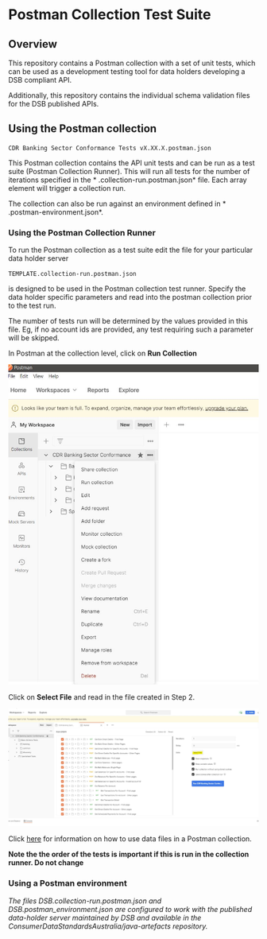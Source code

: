 # Postman Collection Test Suite

## Overview
This repository contains a Postman collection with a set of unit tests, which can be used as a development testing tool for data holders developing a DSB compliant API.

Additionally, this repository contains the individual schema validation files for the DSB published APIs.


## Using the Postman collection
```
CDR Banking Sector Conformance Tests vX.XX.X.postman.json
```
This Postman collection contains the API unit tests and can be run as a test suite (Postman Collection Runner). This will run all tests for the number of iterations specified in the * .collection-run.postman.json* file. Each array element will trigger a collection run.

The collection can also be run against an environment defined in * .postman-environment.json*.

### Using the Postman Collection Runner
To run the Postman collection as a test suite edit the file for your particular data holder server
```
TEMPLATE.collection-run.postman.json
```
is designed to be used in the Postman collection test runner. Specify the data holder specific parameters and read into the postman collection prior to the test run.

The number of tests run will be determined by the values provided in this file. Eg, if no account ids are provided, any test requiring such a parameter will be skipped.

In Postman at the collection level, click on **Run Collection**

![plot](https://raw.githubusercontent.com/ConsumerDataStandardsAustralia/dsb-schema-files/main/postman/images/Pm_Screen1.JPG?token=AETEGILKIOYBMKKWQT2M253BBBXHW)

Click on **Select File** and read in the file created in Step 2.
   
![plot](./images/Pm_Screen3.jpg)   

Click [here](https://learning.postman.com/docs/running-collections/working-with-data-files/#:~:text=When%20you%20initiate%20a%20collection,file%20before%20starting%20the%20run) for information on how to use data files in a Postman collection.

**Note the the order of the tests is important if this is run in the collection runner. Do not change**


### Using a Postman environment







*The files DSB.collection-run.postman.json and DSB.postman_environment.json
are configured to work with the published data-holder server maintained by DSB and available in the ConsumerDataStandardsAustralia/java-artefacts repository.*


